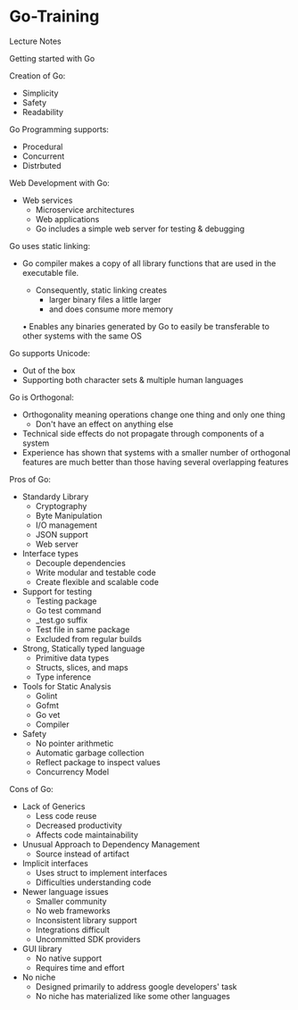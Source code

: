 # Go-Training
Lecture Notes

Getting started with Go

Creation of Go:
* Simplicity
* Safety
* Readability

Go Programming supports:
* Procedural
* Concurrent
* Distrbuted

Web Development with Go:
* Web services
	* Microservice architectures
	* Web applications
	* Go includes a simple web server for testing & debugging

Go uses static linking:
* Go compiler makes a copy of all library functions that are used in the executable file.
	* Consequently, static linking creates 
		* larger binary files a little larger 
		* and does consume more memory

	• Enables any binaries generated by Go to easily be transferable to other systems with the same OS

Go supports Unicode:
* Out of the box
* Supporting both character sets & multiple human languages

Go is Orthogonal:
* Orthogonality meaning operations change one thing and only one thing
	* Don't have an effect on anything else
* Technical side effects do not propagate through components of a system
* Experience has shown that systems with a smaller number of orthogonal features are much better than those having several overlapping features


Pros of Go:
* Standardy Library
	* Cryptography
	* Byte Manipulation
	* I/O management 
	* JSON support
	* Web server
 * Interface types
	* Decouple dependencies
	* Write modular and testable code
	* Create flexible and scalable code
* Support for testing
	* Testing package
	* Go test command
	* _test.go suffix
	* Test file in same package
	* Excluded from regular builds
 * Strong, Statically typed language
   	* Primitive data types
	* Structs, slices, and maps
	* Type inference
 * Tools for Static Analysis
   	* Golint
	* Gofmt
	* Go vet
	* Compiler
* Safety
	* No pointer arithmetic
	* Automatic garbage collection
	* Reflect package to inspect values
	* Concurrency Model
 
Cons of Go:
* Lack of Generics
	* Less code reuse
	* Decreased productivity
	* Affects code maintainability
* Unusual Approach to Dependency Management
	* Source instead of artifact
* Implicit interfaces
	* Uses struct to implement interfaces
	* Difficulties understanding code
* Newer language issues
	* Smaller community
	* No web frameworks
	* Inconsistent library support
	* Integrations difficult
	* Uncommitted SDK providers
* GUI library
	* No native support
	* Requires time and effort
* No niche
	* Designed primarily to address google developers' task
	* No niche has materialized like some other languages
  

